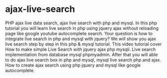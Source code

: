 # ajax-live-search
PHP ajax live data search, ajax live search with php and mysql. In this php tutorial you will learn live search in php using jquery ajax without reloading page like google youtube autocomplete search.  Your question is how to integrate live search in php and mysql with jquery? We will show you ajax live search step by step in this php &amp; mysql tutorial.   This video tutorial cover How to make simple Live Search with jquery ajax php mysqli. Live search implementation from database mysql phpmyadmin.  After that you will able to do ajax live search box in php and mysql, mysql live search php and ajax. How to create ajax search using php jquery and mysql like google autocomplete.
